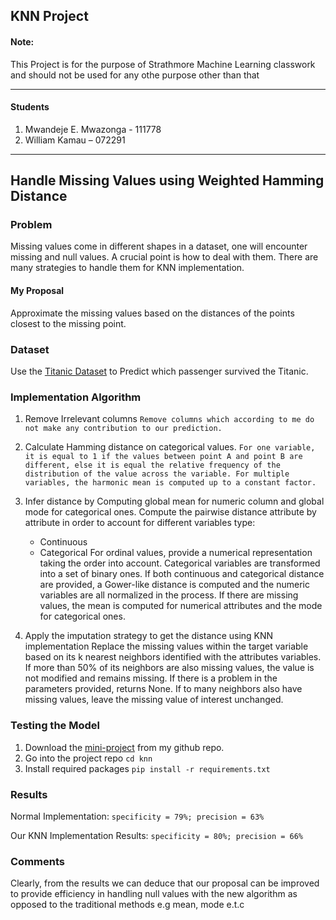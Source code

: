 ## KNN Project

#### Note:

This Project is for the purpose of Strathmore Machine Learning classwork and should not be used for any othe purpose other than that

---

#### Students

1. Mwandeje E. Mwazonga - 111778
2. William Kamau – 072291

---

## Handle Missing Values using Weighted Hamming Distance

### Problem

Missing values come in different shapes in a dataset,
one will encounter missing and null values. A crucial point is how to deal with them.
There are many strategies to handle them for KNN implementation.

#### My Proposal

Approximate the missing values based on the distances of the points closest to the missing point.

### Dataset

Use the [Titanic Dataset](https://www.kaggle.com/c/titanic/data) to Predict which passenger survived the Titanic.

### Implementation Algorithm

1. Remove Irrelevant columns
   `Remove columns which according to me do not make any contribution to our prediction.`

2. Calculate Hamming distance on categorical values.
   `For one variable, it is equal to 1 if the values between point A and point B are different, else it is equal the relative frequency of the distribution of the value across the variable. For multiple variables, the harmonic mean is computed up to a constant factor.`

3. Infer distance by Computing global mean for numeric column and global mode for categorical ones.
   Compute the pairwise distance attribute by attribute in order to account for different variables type:

   - Continuous
   - Categorical
     For ordinal values, provide a numerical representation taking the order into account.
     Categorical variables are transformed into a set of binary ones.
     If both continuous and categorical distance are provided, a Gower-like distance is computed and the numeric variables are all normalized in the process.
     If there are missing values, the mean is computed for numerical attributes and the mode for categorical ones.

4. Apply the imputation strategy to get the distance using KNN implementation
   Replace the missing values within the target variable based on its k nearest neighbors identified with the
   attributes variables. If more than 50% of its neighbors are also missing values, the value is not modified and
   remains missing. If there is a problem in the parameters provided, returns None.
   If to many neighbors also have missing values, leave the missing value of interest unchanged.

### Testing the Model

1. Download the [mini-project](https://github.com/ErickMwazonga/knn.git) from my github repo.
2. Go into the project repo
   `cd knn`
3. Install required packages
   `pip install -r requirements.txt`

### Results

Normal Implementation:
`specificity = 79%; precision = 63%`

Our KNN Implementation Results:
`specificity = 80%; precision = 66%`

### Comments

Clearly, from the results we can deduce that our proposal can be improved to provide efficiency in handling
null values with the new algorithm as opposed to the traditional methods e.g mean, mode e.t.c

